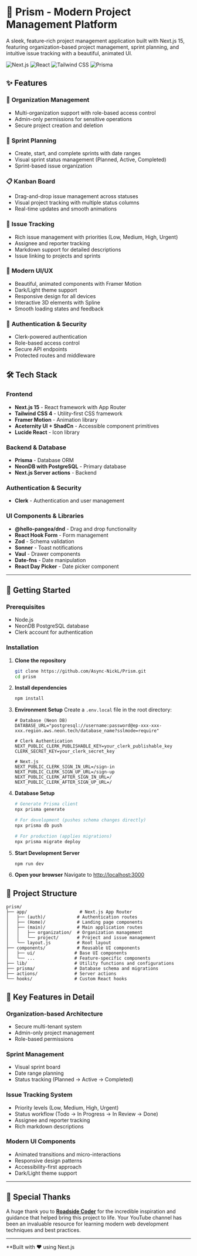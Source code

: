# 🎯 Prism - Modern Project Management Platform

A sleek, feature-rich project management application built with Next.js 15, featuring organization-based project management, sprint planning, and intuitive issue tracking with a beautiful, animated UI.

![Next.js](https://img.shields.io/badge/Next.js-15.3.4-black?style=for-the-badge&logo=next.js)
![React](https://img.shields.io/badge/React-19.0.0-blue?style=for-the-badge&logo=react)
![Tailwind CSS](https://img.shields.io/badge/Tailwind_CSS-4.0-38B2AC?style=for-the-badge&logo=tailwind-css)
![Prisma](https://img.shields.io/badge/Prisma-6.10.1-2D3748?style=for-the-badge&logo=prisma)

## ✨ Features

### 🏢 **Organization Management**
- Multi-organization support with role-based access control
- Admin-only permissions for sensitive operations
- Secure project creation and deletion

### 📅 **Sprint Planning**
- Create, start, and complete sprints with date ranges
- Visual sprint status management (Planned, Active, Completed)
- Sprint-based issue organization

### 📋 **Kanban Board**
- Drag-and-drop issue management across statuses
- Visual project tracking with multiple status columns
- Real-time updates and smooth animations

### 🎯 **Issue Tracking**
- Rich issue management with priorities (Low, Medium, High, Urgent)
- Assignee and reporter tracking
- Markdown support for detailed descriptions
- Issue linking to projects and sprints

### 🎨 **Modern UI/UX**
- Beautiful, animated components with Framer Motion
- Dark/Light theme support
- Responsive design for all devices
- Interactive 3D elements with Spline
- Smooth loading states and feedback

### 🔐 **Authentication & Security**
- Clerk-powered authentication
- Role-based access control
- Secure API endpoints
- Protected routes and middleware

## 🛠️ Tech Stack

### **Frontend**
- **Next.js 15** - React framework with App Router
- **Tailwind CSS 4** - Utility-first CSS framework
- **Framer Motion** - Animation library
- **Aceternity UI + ShadCn** - Accessible component primitives
- **Lucide React** - Icon library

### **Backend & Database**
- **Prisma** - Database ORM
- **NeonDB with PostgreSQL** - Primary database
- **Next.js Server actions** - Backend

### **Authentication & Security**
- **Clerk** - Authentication and user management

### **UI Components & Libraries**
- **@hello-pangea/dnd** - Drag and drop functionality
- **React Hook Form** - Form management
- **Zod** - Schema validation
- **Sonner** - Toast notifications
- **Vaul** - Drawer components
- **Date-fns** - Date manipulation
- **React Day Picker** - Date picker component

---

## 🚀 Getting Started

### Prerequisites
- Node.js 
- NeonDB PostgreSQL database
- Clerk account for authentication

### Installation

1. **Clone the repository**
   ```bash
   git clone https://github.com/Async-NickL/Prism.git
   cd prism
   ```

2. **Install dependencies**
   ```bash
   npm install
   ```

3. **Environment Setup**
   Create a `.env.local` file in the root directory:
   ```env
   # Database (Neon DB)
   DATABASE_URL="postgresql://username:password@ep-xxx-xxx-xxx.region.aws.neon.tech/database_name?sslmode=require"
   
   # Clerk Authentication
   NEXT_PUBLIC_CLERK_PUBLISHABLE_KEY=your_clerk_publishable_key
   CLERK_SECRET_KEY=your_clerk_secret_key
   
   # Next.js
   NEXT_PUBLIC_CLERK_SIGN_IN_URL=/sign-in
   NEXT_PUBLIC_CLERK_SIGN_UP_URL=/sign-up
   NEXT_PUBLIC_CLERK_AFTER_SIGN_IN_URL=/
   NEXT_PUBLIC_CLERK_AFTER_SIGN_UP_URL=/
   ```

4. **Database Setup**
   ```bash
   # Generate Prisma client
   npx prisma generate
   
   # For development (pushes schema changes directly)
   npx prisma db push
   
   # For production (applies migrations)
   npx prisma migrate deploy
   ```

5. **Start Development Server**
   ```bash
   npm run dev
   ```

6. **Open your browser**
   Navigate to [http://localhost:3000](http://localhost:3000)

## 📁 Project Structure

```
prism/
├── app/                    # Next.js App Router
│   ├── (auth)/            # Authentication routes
│   ├── (Home)/            # Landing page components
│   ├── (main)/            # Main application routes
│   │   ├── organization/  # Organization management
│   │   └── project/       # Project and issue management
│   └── layout.js          # Root layout
├── components/            # Reusable UI components
│   ├── ui/               # Base UI components
│   └── ...               # Feature-specific components
├── lib/                  # Utility functions and configurations
├── prisma/               # Database schema and migrations
├── actions/              # Server actions
└── hooks/                # Custom React hooks
```

## 🎯 Key Features in Detail

### **Organization-based Architecture**
- Secure multi-tenant system
- Admin-only project management
- Role-based permissions

### **Sprint Management**
- Visual sprint board
- Date range planning
- Status tracking (Planned → Active → Completed)

### **Issue Tracking System**
- Priority levels (Low, Medium, High, Urgent)
- Status workflow (Todo → In Progress → In Review → Done)
- Assignee and reporter tracking
- Rich markdown descriptions

### **Modern UI Components**
- Animated transitions and micro-interactions
- Responsive design patterns
- Accessibility-first approach
- Dark/Light theme support

---

## 🙏 Special Thanks

A huge thank you to **[Roadside Coder](https://www.youtube.com/@RoadsideCoder)** for the incredible inspiration and guidance that helped bring this project to life. Your YouTube channel has been an invaluable resource for learning modern web development techniques and best practices.

---

**Built with ❤️ using Next.js
